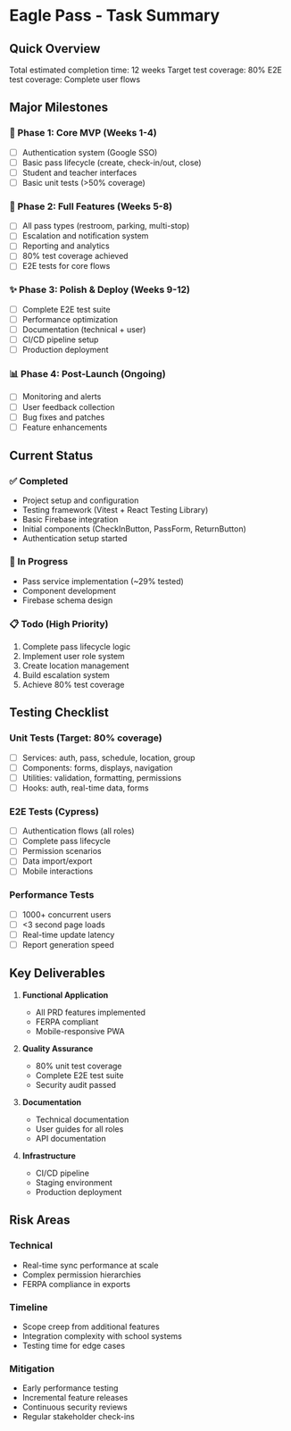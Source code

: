 # Eagle Pass - Task Summary

## Quick Overview
Total estimated completion time: 12 weeks
Target test coverage: 80%
E2E test coverage: Complete user flows

## Major Milestones

### 🚀 Phase 1: Core MVP (Weeks 1-4)
- [ ] Authentication system (Google SSO)
- [ ] Basic pass lifecycle (create, check-in/out, close)
- [ ] Student and teacher interfaces
- [ ] Basic unit tests (>50% coverage)

### 🔧 Phase 2: Full Features (Weeks 5-8) 
- [ ] All pass types (restroom, parking, multi-stop)
- [ ] Escalation and notification system
- [ ] Reporting and analytics
- [ ] 80% test coverage achieved
- [ ] E2E tests for core flows

### ✨ Phase 3: Polish & Deploy (Weeks 9-12)
- [ ] Complete E2E test suite
- [ ] Performance optimization
- [ ] Documentation (technical + user)
- [ ] CI/CD pipeline setup
- [ ] Production deployment

### 📊 Phase 4: Post-Launch (Ongoing)
- [ ] Monitoring and alerts
- [ ] User feedback collection
- [ ] Bug fixes and patches
- [ ] Feature enhancements

## Current Status

### ✅ Completed
- Project setup and configuration
- Testing framework (Vitest + React Testing Library)
- Basic Firebase integration
- Initial components (CheckInButton, PassForm, ReturnButton)
- Authentication setup started

### 🔄 In Progress
- Pass service implementation (~29% tested)
- Component development
- Firebase schema design

### 📋 Todo (High Priority)
1. Complete pass lifecycle logic
2. Implement user role system
3. Create location management
4. Build escalation system
5. Achieve 80% test coverage

## Testing Checklist

### Unit Tests (Target: 80% coverage)
- [ ] Services: auth, pass, schedule, location, group
- [ ] Components: forms, displays, navigation
- [ ] Utilities: validation, formatting, permissions
- [ ] Hooks: auth, real-time data, forms

### E2E Tests (Cypress)
- [ ] Authentication flows (all roles)
- [ ] Complete pass lifecycle
- [ ] Permission scenarios
- [ ] Data import/export
- [ ] Mobile interactions

### Performance Tests
- [ ] 1000+ concurrent users
- [ ] <3 second page loads
- [ ] Real-time update latency
- [ ] Report generation speed

## Key Deliverables

1. **Functional Application**
   - All PRD features implemented
   - FERPA compliant
   - Mobile-responsive PWA

2. **Quality Assurance**
   - 80% unit test coverage
   - Complete E2E test suite
   - Security audit passed

3. **Documentation**
   - Technical documentation
   - User guides for all roles
   - API documentation

4. **Infrastructure**
   - CI/CD pipeline
   - Staging environment
   - Production deployment

## Risk Areas

### Technical
- Real-time sync performance at scale
- Complex permission hierarchies
- FERPA compliance in exports

### Timeline
- Scope creep from additional features
- Integration complexity with school systems
- Testing time for edge cases

### Mitigation
- Early performance testing
- Incremental feature releases
- Continuous security reviews
- Regular stakeholder check-ins 